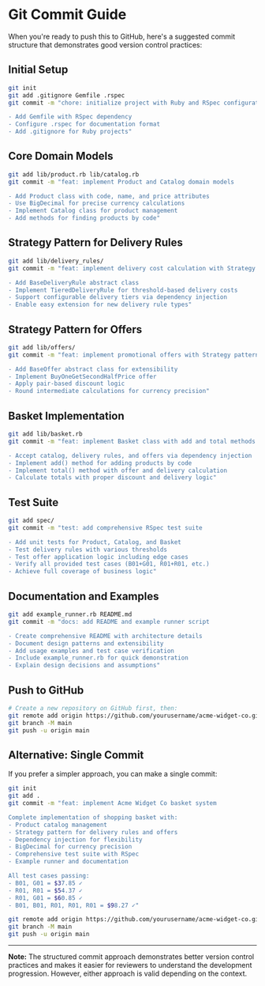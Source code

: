 # Git Commit Guide

When you're ready to push this to GitHub, here's a suggested commit structure that demonstrates good version control practices:

## Initial Setup

```bash
git init
git add .gitignore Gemfile .rspec
git commit -m "chore: initialize project with Ruby and RSpec configuration

- Add Gemfile with RSpec dependency
- Configure .rspec for documentation format
- Add .gitignore for Ruby projects"
```

## Core Domain Models

```bash
git add lib/product.rb lib/catalog.rb
git commit -m "feat: implement Product and Catalog domain models

- Add Product class with code, name, and price attributes
- Use BigDecimal for precise currency calculations
- Implement Catalog class for product management
- Add methods for finding products by code"
```

## Strategy Pattern for Delivery Rules

```bash
git add lib/delivery_rules/
git commit -m "feat: implement delivery cost calculation with Strategy pattern

- Add BaseDeliveryRule abstract class
- Implement TieredDeliveryRule for threshold-based delivery costs
- Support configurable delivery tiers via dependency injection
- Enable easy extension for new delivery rule types"
```

## Strategy Pattern for Offers

```bash
git add lib/offers/
git commit -m "feat: implement promotional offers with Strategy pattern

- Add BaseOffer abstract class for extensibility
- Implement BuyOneGetSecondHalfPrice offer
- Apply pair-based discount logic
- Round intermediate calculations for currency precision"
```

## Basket Implementation

```bash
git add lib/basket.rb
git commit -m "feat: implement Basket class with add and total methods

- Accept catalog, delivery rules, and offers via dependency injection
- Implement add() method for adding products by code
- Implement total() method with offer and delivery calculation
- Calculate totals with proper discount and delivery logic"
```

## Test Suite

```bash
git add spec/
git commit -m "test: add comprehensive RSpec test suite

- Add unit tests for Product, Catalog, and Basket
- Test delivery rules with various thresholds
- Test offer application logic including edge cases
- Verify all provided test cases (B01+G01, R01+R01, etc.)
- Achieve full coverage of business logic"
```

## Documentation and Examples

```bash
git add example_runner.rb README.md
git commit -m "docs: add README and example runner script

- Create comprehensive README with architecture details
- Document design patterns and extensibility
- Add usage examples and test case verification
- Include example_runner.rb for quick demonstration
- Explain design decisions and assumptions"
```

## Push to GitHub

```bash
# Create a new repository on GitHub first, then:
git remote add origin https://github.com/yourusername/acme-widget-co.git
git branch -M main
git push -u origin main
```

## Alternative: Single Commit

If you prefer a simpler approach, you can make a single commit:

```bash
git init
git add .
git commit -m "feat: implement Acme Widget Co basket system

Complete implementation of shopping basket with:
- Product catalog management
- Strategy pattern for delivery rules and offers
- Dependency injection for flexibility
- BigDecimal for currency precision
- Comprehensive test suite with RSpec
- Example runner and documentation

All test cases passing:
- B01, G01 = $37.85 ✓
- R01, R01 = $54.37 ✓
- R01, G01 = $60.85 ✓
- B01, B01, R01, R01, R01 = $98.27 ✓"

git remote add origin https://github.com/yourusername/acme-widget-co.git
git branch -M main
git push -u origin main
```

---

**Note:** The structured commit approach demonstrates better version control practices and makes it easier for reviewers to understand the development progression. However, either approach is valid depending on the context.


